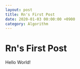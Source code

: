 ```yaml
---
layout: post
title: Rn's First Post
date: 2020-01-03 00:00:00 +0900
category: Algorithm
---
```

# Rn's First Post
Hello World!
